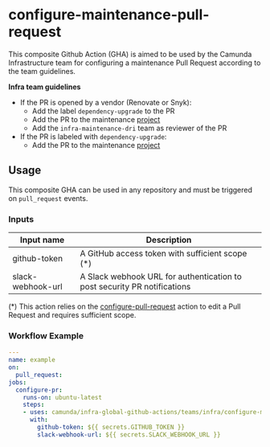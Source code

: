 # configure-maintenance-pull-request

This composite Github Action (GHA) is aimed to be used by the Camunda Infrastructure team for configuring a maintenance Pull Request according to the team guidelines.

**Infra team guidelines**
- If the PR is opened by a vendor (Renovate or Snyk):
    - Add the label `dependency-upgrade` to the PR
    - Add the PR to the maintenance [project](https://github.com/orgs/camunda/projects/42/)
    - Add the `infra-maintenance-dri` team as reviewer of the PR
- If the PR is labeled with `dependency-upgrade`:
    - Add the PR to the maintenance [project](https://github.com/orgs/camunda/projects/42/)

## Usage

This composite GHA can be used in any repository and must be triggered on `pull_request` events.

### Inputs

| Input name           | Description                                          |
|----------------------|------------------------------------------------------|
| github-token         | A GitHub access token with sufficient scope (*)      |
| slack-webhook-url    | A Slack webhook URL for authentication to post security PR notifications |

(*) This action relies on the [configure-pull-request](../../../configure-pull-request) action to edit a Pull Request and requires sufficient scope.

### Workflow Example

```yaml
---
name: example
on:
  pull_request:
jobs:
  configure-pr:
    runs-on: ubuntu-latest
    steps:
    - uses: camunda/infra-global-github-actions/teams/infra/configure-maintenance-pull-request@main
      with:
        github-token: ${{ secrets.GITHUB_TOKEN }}
        slack-webhook-url: ${{ secrets.SLACK_WEBHOOK_URL }}
```

